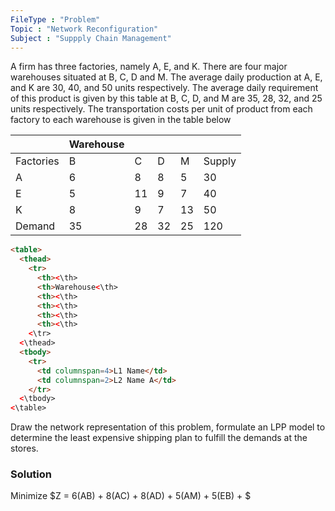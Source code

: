 ```yaml
---
FileType : "Problem"
Topic : "Network Reconfiguration"
Subject : "Suppply Chain Management"
---
```

A firm has three factories, namely A, E, and K. There are four major warehouses situated at B, C, D and M. The average daily production at A, E, and K are 30, 40, and 50 units respectively. The average daily requirement of this product is given by this table at B, C, D, and M are 35, 28, 32, and 25 units respectively. The transportation costs per unit of product from each factory to each warehouse is given in the table below

|           | Warehouse |     |     |     |        |
| --------- | --------- | --- | --- | --- | ------ |
| Factories | B         | C   | D   | M   | Supply |
| A         | 6         | 8   | 8   | 5   | 30     |
| E         | 5         | 11  | 9   | 7   | 40     |
| K         | 8         | 9   | 7   | 13  | 50     |
| Demand    | 35        | 28  | 32  | 25  | 120    |

```HTML
<table>
  <thead>
    <tr>
      <th><\th>
      <th>Warehouse<\th>
      <th><\th>
      <th><\th>
      <th><\th>
      <th><\th>
    <\tr>
  <\thead>
  <tbody>
    <tr>
      <td columnspan=4>L1 Name</td>
      <td columnspan=2>L2 Name A</td>
    </tr>
  <\tbody>
<\table>
```

Draw the network representation of this problem, formulate an LPP model to determine the least expensive shipping plan to fulfill the demands at the stores.

### Solution
Minimize $Z = 6(AB) + 8(AC) + 8(AD) + 5(AM) + 5(EB) + $
